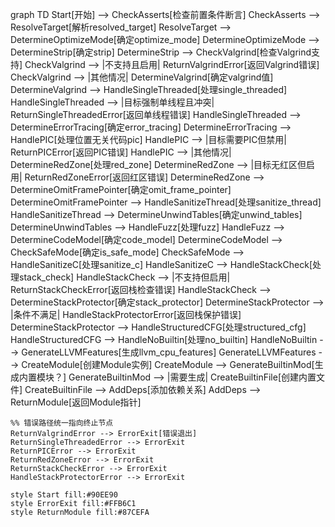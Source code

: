 graph TD
    Start[开始] --> CheckAsserts[检查前置条件断言]
    CheckAsserts --> ResolveTarget[解析resolved_target]
    ResolveTarget --> DetermineOptimizeMode[确定optimize_mode]
    DetermineOptimizeMode --> DetermineStrip[确定strip]
    DetermineStrip --> CheckValgrind[检查Valgrind支持]
    CheckValgrind --> |不支持且启用| ReturnValgrindError[返回Valgrind错误]
    CheckValgrind --> |其他情况| DetermineValgrind[确定valgrind值]
    DetermineValgrind --> HandleSingleThreaded[处理single_threaded]
    HandleSingleThreaded --> |目标强制单线程且冲突| ReturnSingleThreadedError[返回单线程错误]
    HandleSingleThreaded --> DetermineErrorTracing[确定error_tracing]
    DetermineErrorTracing --> HandlePIC[处理位置无关代码pic]
    HandlePIC --> |目标需要PIC但禁用| ReturnPICError[返回PIC错误]
    HandlePIC --> |其他情况| DetermineRedZone[处理red_zone]
    DetermineRedZone --> |目标无红区但启用| ReturnRedZoneError[返回红区错误]
    DetermineRedZone --> DetermineOmitFramePointer[确定omit_frame_pointer]
    DetermineOmitFramePointer --> HandleSanitizeThread[处理sanitize_thread]
    HandleSanitizeThread --> DetermineUnwindTables[确定unwind_tables]
    DetermineUnwindTables --> HandleFuzz[处理fuzz]
    HandleFuzz --> DetermineCodeModel[确定code_model]
    DetermineCodeModel --> CheckSafeMode[确定is_safe_mode]
    CheckSafeMode --> HandleSanitizeC[处理sanitize_c]
    HandleSanitizeC --> HandleStackCheck[处理stack_check]
    HandleStackCheck --> |不支持但启用| ReturnStackCheckError[返回栈检查错误]
    HandleStackCheck --> DetermineStackProtector[确定stack_protector]
    DetermineStackProtector --> |条件不满足| HandleStackProtectorError[返回栈保护错误]
    DetermineStackProtector --> HandleStructuredCFG[处理structured_cfg]
    HandleStructuredCFG --> HandleNoBuiltin[处理no_builtin]
    HandleNoBuiltin --> GenerateLLVMFeatures[生成llvm_cpu_features]
    GenerateLLVMFeatures --> CreateModule[创建Module实例]
    CreateModule --> GenerateBuiltinMod[生成内置模块？]
    GenerateBuiltinMod --> |需要生成| CreateBuiltinFile[创建内置文件]
    CreateBuiltinFile --> AddDeps[添加依赖关系]
    AddDeps --> ReturnModule[返回Module指针]
    
    %% 错误路径统一指向终止节点
    ReturnValgrindError --> ErrorExit[错误退出]
    ReturnSingleThreadedError --> ErrorExit
    ReturnPICError --> ErrorExit
    ReturnRedZoneError --> ErrorExit
    ReturnStackCheckError --> ErrorExit
    HandleStackProtectorError --> ErrorExit
    
    style Start fill:#90EE90
    style ErrorExit fill:#FFB6C1
    style ReturnModule fill:#87CEFA
